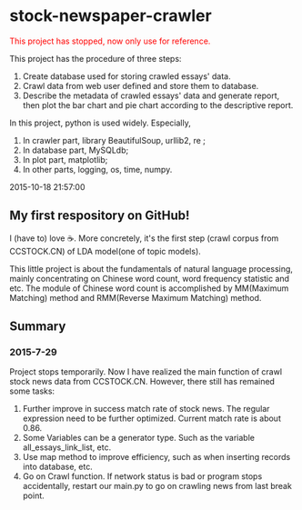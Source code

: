 # stock-newspaper-crawler  

<font color=red>This project has stopped, now only use for reference.</font>  

This project has the procedure of three steps:    
1. Create database used for storing crawled essays' data.  
2. Crawl data from web user defined and store them to database.  
3. Describe the metadata of crawled essays' data and generate report, then plot the bar chart and pie chart according to
 the descriptive report.  
 
 In this project, python is used widely. Especially,  
1. In crawler part, library BeautifulSoup, urllib2, re ;  
2. In database part, MySQLdb;  
3. In plot part, matplotlib;  
4. In other parts, logging, os, time, numpy.   

2015-10-18 21:57:00  

## My first respository on GitHub!  

I (have to) love :coffee:. More concretely, it's the first step (crawl corpus from CCSTOCK.CN) of LDA model(one of topic models).  

This little project is about the fundamentals of natural language processing, mainly concentrating on Chinese word count,
word frequency statistic and etc. The module of Chinese word count is accomplished by MM(Maximum Matching) method
and RMM(Reverse Maximum Matching) method.  

## Summary  

### 2015-7-29  
Project stops temporarily. Now I have realized the main function of crawl stock news data from CCSTOCK.CN. However, there still has remained some tasks:  
1. Further improve in success match rate of stock news. The regular expression need to be further optimized. Current match rate is about 0.86.  
2. Some Variables can be a generator type. Such as the variable all_essays_link_list, etc.  
3. Use map method to improve efficiency, such as when inserting records into database, etc.  
4. Go on Crawl function. If network status is bad or program stops accidentally, restart our main.py to go on crawling news from last break point.  
